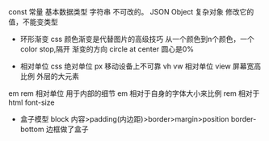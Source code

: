 const 常量
基本数据类型 字符串 不可改的。
JSON Object 复杂对象 修改它的值，不能变类型

- 环形渐变
 css 颜色渐变是代替图片的高级技巧
 从一个颜色到n个颜色，一个color stop,隔开
 渐变的方向 circle at center 圆心是0%

 - 相对单位
 css 绝对单位 px 移动设备上不可靠
 vh vw 相对单位 view 屏幕宽高比例 外层的大元素

 em rem 相对单位 用于内部的细节
 em 相对于自身的字体大小来比例
 rem 相对于html font-size

 - 盒子模型
 block 内容>padding(内边距)>border>margin>position
 border-bottom 边框做了盒子